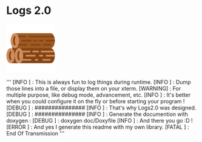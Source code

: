 # Logs 2.0
<p aligne="center">
	<img src="doc/log-icon.png" />
</p>


'''
[INFO   ] : This is always fun to log things during runtime.
[INFO   ] : Dump those lines into a file, or display them on your xterm.
[WARNING] : For multiple purpose, like debug mode, advancement, etc.
[INFO   ] : It's better when you could configure it on the fly or before starting your program !
[DEBUG  ] : ###############
[INFO   ] : That's why Logs2.0 was designed.
[DEBUG  ] : ###############
[INFO   ] : Generate the documention with doxygen :
[DEBUG  ] : doxygen doc/Doxyfile
[INFO   ] : And there you go :D !
[ERROR  ] : And yes I generate this readme with my own library.
[FATAL  ] : End Of Transmission
'''
